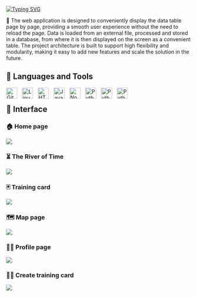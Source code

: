 [![Typing SVG](https://readme-typing-svg.demolab.com?font=Fira+Code&duration=5&pause=100000&center=true&vCenter=true&width=1024&lines=GazpromProject)](https://git.io/typing-svg)

📖 The web application is designed to conveniently display the data table page by page, providing a smooth user experience without the need to reload the page. Data is loaded from an external file, processed and stored in a database, from where it is then displayed on the screen as a convenient table. The project architecture is built to support high flexibility and modularity, making it easy to add new features and scale the solution in the future.

<h2> 🧰 Languages and Tools </h2>

<img align="left" alt="Git" width="30px" style="padding-right:10px;" src="https://cdn.jsdelivr.net/gh/devicons/devicon@latest/icons/typescript/typescript-original.svg" />
<img align="left" alt="Linux" width="30px" style="padding-right:10px;" src="https://cdn.jsdelivr.net/gh/devicons/devicon@latest/icons/react/react-original.svg" />
<img align="left" alt="HTML" width="30px" style="padding-right:10px;" src="https://cdn.jsdelivr.net/gh/devicons/devicon@latest/icons/redux/redux-original.svg" />
<img align="left" alt="JavaScript" width="30px" style="padding-right:10px;" src="https://cdn.jsdelivr.net/gh/devicons/devicon@latest/icons/materialui/materialui-original.svg" />
<img align="left" alt="NodeJS" width="30px" style="padding-right:10px;" src="https://cdn.jsdelivr.net/gh/devicons/devicon@latest/icons/webpack/webpack-original.svg" />
<img align="left" alt="Python" width="30px" style="padding-right:10px;" src="https://cdn.jsdelivr.net/gh/devicons/devicon@latest/icons/express/express-original.svg" />
<img align="left" alt="Python" width="30px" style="padding-right:10px;" src="https://cdn.jsdelivr.net/gh/devicons/devicon@latest/icons/prisma/prisma-original.svg" />
<img align="left" alt="Python" width="30px" style="padding-right:10px;" src="https://cdn.jsdelivr.net/gh/devicons/devicon@latest/icons/sqlite/sqlite-original.svg" />
          
          


<br/>

<h2> 📱 Interface </h2>

<h3> 🏠 Home page  </h3>

<img src="images/MarkdownImage_1.png" />


<h3> ⏳ The River of Time </h3>

<img  src="images/MarkdownImage_2.png" />


<h3> 🃏 Training card </h3>

<img  src="images/MarkdownImage_3.png" />

<h3> 🗺️ Map page </h3>

<img src="images/MarkdownImage_4.png" />


<h3> 👨‍💼 Profile page </h3>

<img  src="images/MarkdownImage_5.png" />


<h3> ✍🏼 Create training card </h3>

<img  src="images/MarkdownImage_6.png" />

<br />




